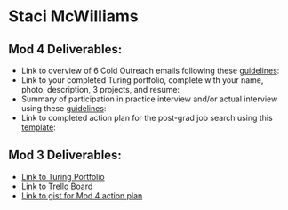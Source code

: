 # Staci McWilliams

## Mod 4 Deliverables:
* Link to overview of 6 Cold Outreach emails following these [guidelines](https://github.com/turingschool/career-development-curriculum/blob/master/module_four/cold_outreach_deliverable_guidelines.md):
* Link to your completed Turing portfolio, complete with your name, photo, description, 3 projects, and resume: 
* Summary of participation in practice interview and/or actual interview using these [guidelines](https://github.com/turingschool/career-development-curriculum/blob/master/module_four/interview_practice_reflection_guidelines.md):
* Link to completed action plan for the post-grad job search using this [template](https://github.com/turingschool/career-development-curriculum/blob/master/module_four/post_grad_plan.md):

## Mod 3 Deliverables:

- [Link to Turing Portfolio](https://www.turing.io/alumni/staci-mcwilliams)
- [Link to Trello Board](https://trello.com/b/YrqVNqa9/job-search) 
- [Link to gist for Mod 4 action plan](https://gist.github.com/stacimcwilliams/8b952d92964135ccbe9a494100b28596)
